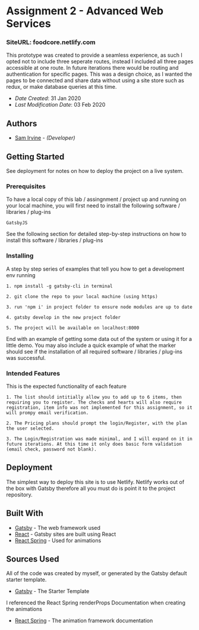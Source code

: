 <!--- The following README.md sample file was adapted from https://gist.github.com/PurpleBooth/109311bb0361f32d87a2#file-readme-template-md by Gabriella Mosquera for academic use --->

# Assignment 2 - Advanced Web Services

### SiteURL: foodcore.netlify.com

This prototype was created to provide a seamless experience, as such I opted not to include three seperate routes, instead I included all three pages accessible at one route. In future iterations there would be routing and authentication for specific pages. This was a design choice, as I wanted the pages to be connected and share data without using a site store such as redux, or make database queries at this time.

- _Date Created_: 31 Jan 2020
- _Last Modification Date_: 03 Feb 2020

## Authors

- [Sam Irvine](sam.irvine@dal.ca) - _(Developer)_

## Getting Started

See deployment for notes on how to deploy the project on a live system.

### Prerequisites

To have a local copy of this lab / assingnment / project up and running on your local machine, you will first need to install the following software / libraries / plug-ins

```
GatsbyJS

```

See the following section for detailed step-by-step instructions on how to install this software / libraries / plug-ins

### Installing

A step by step series of examples that tell you how to get a development env running

```
1. npm install -g gatsby-cli in terminal

2. git clone the repo to your local machine (using https)

3. run 'npm i' in project folder to ensure node modules are up to date

4. gatsby develop in the new project folder

5. The project will be available on localhost:8000

```

End with an example of getting some data out of the system or using it for a little demo. You may also include a quick example of what the marker should see if the installation of all required software / libraries / plug-ins was successful.

### Intended Features

This is the expected functionality of each feature

```
1. The list should intitially allow you to add up to 6 items, then requiring you to register. The checks and hearts will also require registration, item info was not implemented for this assignment, so it will prompy email verification.

2. The Pricing plans should prompt the login/Register, with the plan the user selected.

3. The Login/Registration was made minimal, and I will expand on it in future iterations. At this time it only does basic form validation (email check, password not blank).

```

## Deployment

The simplest way to deploy this site is to use Netlify. Netlify works out of the box with Gatsby therefore all you must do is point it to the project repository.

## Built With

<!--- Provide a list of the frameworks used to build this application, your list should include the name of the framework used, the url where the framework is available for download and what the framework was used for, see the example below --->

- [Gatsby](https://github.com/gatsbyjs/gatsby) - The web framework used
- [React](https://github.com/facebook/react) - Gatsby sites are built using React
- [React Spring](https://github.com/react-spring/react-spring) - Used for animations

## Sources Used

All of the code was created by myself, or generated by the Gatsby default starter template.

- [Gatsby](https://github.com/gatsbyjs/gatsby-starter-default) - The Starter Template

I referenced the React Spring renderProps Documentation when creating the animations

- [React Spring](https://www.react-spring.io/docs/props/) - The animation framework documentation
